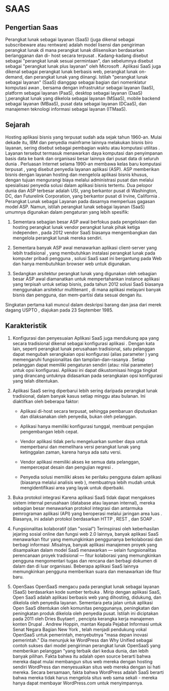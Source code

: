 # SAAS

## Pengertian Saas

Perangkat lunak sebagai layanan (SaaS) (juga dikenal sebagai subscribeware atau rentware) adalah model lisensi dan pengiriman perangkat lunak di mana perangkat lunak dilisensikan berdasarkan berlangganan dan di- host secara terpusat . Kadang-kadang disebut sebagai "perangkat lunak sesuai permintaan", dan sebelumnya disebut sebagai "perangkat lunak plus layanan" oleh Microsoft . 
Aplikasi SaaS juga dikenal sebagai perangkat lunak berbasis web, perangkat lunak on-demand, dan perangkat lunak yang diinangi. Istilah "perangkat lunak sebagai layanan" (SaaS) dianggap sebagai bagian dari nomenklatur komputasi awan , bersama dengan infrastruktur sebagai layanan (IaaS), platform sebagai layanan (PaaS), desktop sebagai layanan (DaaS) ),perangkat lunak yang dikelola sebagai layanan (MSaaS), mobile backend sebagai layanan (MBaaS), pusat data sebagai layanan (DCaaS), dan manajemen teknologi informasi sebagai layanan (ITMaaS).

## Sejarah 

Hosting aplikasi bisnis yang terpusat sudah ada sejak tahun 1960-an. Mulai dekade itu, IBM dan penyedia mainframe lainnya melakukan bisnis biro layanan, sering disebut sebagai pembagian waktu atau komputasi utilitas . Layanan tersebut termasuk menawarkan daya komputasi dan penyimpanan basis data ke bank dan organisasi besar lainnya dari pusat data di seluruh dunia .
Perluasan Internet selama 1990-an membawa kelas baru komputasi terpusat , yang disebut penyedia layanan aplikasi (ASP). ASP memberikan bisnis dengan layanan hosting dan mengelola aplikasi bisnis khusus, dengan tujuan mengurangi biaya melalui administrasi pusat dan melalui spesialisasi penyedia solusi dalam aplikasi bisnis tertentu. Dua pelopor dunia dan ASP terbesar adalah USI, yang berkantor pusat di Washington, DC, dan Futurelink Corporation, yang berkantor pusat di Irvine, California .
Perangkat Lunak sebagai Layanan pada dasarnya memperluas gagasan model ASP. Namun, istilah perangkat lunak sebagai layanan (SaaS) umumnya digunakan dalam pengaturan yang lebih spesifik:

1. Sementara sebagian besar ASP awal berfokus pada pengelolaan dan hosting perangkat lunak vendor perangkat lunak pihak ketiga independen , pada 2012 vendor SaaS biasanya mengembangkan dan mengelola perangkat lunak mereka sendiri.

2. Sementara banyak ASP awal menawarkan aplikasi client-server yang lebih tradisional , yang membutuhkan instalasi perangkat lunak pada komputer pribadi pengguna , solusi SaaS saat ini bergantung pada Web dan hanya membutuhkan browser web untuk digunakan.

3. Sedangkan arsitektur perangkat lunak yang digunakan oleh sebagian besar ASP awal diamanatkan untuk mempertahankan instance aplikasi yang terpisah untuk setiap bisnis, pada tahun 2012 solusi SaaS biasanya menggunakan arsitektur multitenant , di mana aplikasi melayani banyak bisnis dan pengguna, dan mem-partisi data sesuai dengan itu.
    
Singkatan pertama kali muncul dalam deskripsi barang dan jasa dari merek dagang USPTO , diajukan pada 23 September 1985.

## Karakteristik

1. Konfigurasi dan penyesuaian 
Aplikasi SaaS juga mendukung apa yang secara tradisional dikenal sebagai konfigurasi aplikasi . Dengan kata lain, seperti perangkat lunak perusahaan tradisional, satu pelanggan dapat mengubah serangkaian opsi konfigurasi (alias parameter ) yang memengaruhi fungsionalitas dan tampilan-dan-rasanya . Setiap pelanggan dapat memiliki pengaturan sendiri (atau: nilai parameter) untuk opsi konfigurasi. Aplikasi ini dapat dikustomisasi hingga tingkat yang dirancang untuknya didasarkan pada serangkaian opsi konfigurasi yang telah ditentukan.

2. Aplikasi SaaS sering diperbarui lebih sering daripada perangkat lunak tradisional, dalam banyak kasus setiap minggu atau bulanan. Ini diaktifkan oleh beberapa faktor:
    -  Aplikasi di-host secara terpusat, sehingga pembaruan diputuskan dan dilaksanakan oleh penyedia, bukan oleh pelanggan.

    - Aplikasi hanya memiliki konfigurasi tunggal, membuat pengujian pengembangan lebih cepat.
    - Vendor aplikasi tidak perlu mengeluarkan sumber daya untuk memperbarui dan memelihara versi perangkat lunak yang ketinggalan zaman, karena hanya ada satu versi. 
    - Vendor aplikasi memiliki akses ke semua data pelanggan, mempercepat desain dan pengujian regresi .
    - Penyedia solusi memiliki akses ke perilaku pengguna dalam aplikasi (biasanya melalui analisis web ), membuatnya lebih mudah untuk mengidentifikasi area yang layak untuk diperbaiki.

3. Buka protokol integrasi 
Karena aplikasi SaaS tidak dapat mengakses sistem internal perusahaan (database atau layanan internal), mereka sebagian besar menawarkan protokol integrasi dan antarmuka pemrograman aplikasi (API) yang beroperasi melalui jaringan area luas . Biasanya, ini adalah protokol berdasarkan HTTP , REST , dan SOAP .

4. Fungsionalitas kolaboratif (dan "sosial") 
Terinspirasi oleh keberhasilan jejaring sosial online dan fungsi web 2.0 lainnya, banyak aplikasi SaaS menawarkan fitur yang memungkinkan penggunanya berkolaborasi dan berbagi informasi .Misalnya, banyak aplikasi manajemen proyek yang disampaikan dalam model SaaS menawarkan — selain fungsionalitas perencanaan proyek tradisional — fitur kolaborasi yang memungkinkan pengguna mengomentari tugas dan rencana dan berbagi dokumen di dalam dan di luar organisasi. Beberapa aplikasi SaaS lainnya memungkinkan pengguna memberikan suara dan menawarkan ide fitur baru.

5. OpenSaas 
OpenSaaS mengacu pada perangkat lunak sebagai layanan (SaaS) berdasarkan kode sumber terbuka . Mirip dengan aplikasi SaaS, Open SaaS adalah aplikasi berbasis web yang dihosting, didukung, dan dikelola oleh penyedia layanan. Sementara peta jalan untuk aplikasi Open SaaS ditentukan oleh komunitas penggunanya, peningkatan dan peningkatan produk dikelola oleh penyedia pusat. Istilah ini diciptakan pada 2011 oleh Dries Buytaert , pencipta kerangka kerja manajemen konten Drupal . 
Andrew Hoppin, mantan Kepala Pejabat Informasi untuk Senat Negara Bagian New York , telah menjadi pendukung vokal OpenSaaS untuk pemerintah, menyebutnya "masa depan inovasi pemerintah." Dia menunjuk ke WordPress dan Why Unified sebagai contoh sukses dari model pengiriman perangkat lunak OpenSaaS yang memberikan pelanggan "yang terbaik dari kedua dunia, dan lebih banyak pilihan. Fakta bahwa itu adalah open source berarti bahwa mereka dapat mulai membangun situs web mereka dengan hosting sendiri WordPress dan menyesuaikan situs web mereka dengan isi hati mereka. Secara bersamaan, fakta bahwa WordPress adalah SaaS berarti bahwa mereka tidak harus mengelola situs web sama sekali - mereka hanya dapat membayar WordPress.com untuk menyimpannya.
